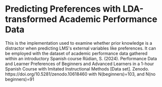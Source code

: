 <h1>Predicting Preferences with LDA-transformed Academic Performance Data</h1>
This is the implementation used to examine whether prior knowledge is a distractor when predicting LMS's external variables like preferences. It can be employed with the dataset of academic performance data gathered within an introductory Spanish course 
Rüdian, S. (2024). Performance Data and Learner Preferences of Beginners and Advanced Learners in a 1-hour Spanish Course with Imitated Instructional Methods [Data set]. Zenodo. https://doi.org/10.5281/zenodo.10618460
with N(beginners)=103, and N(no beginners)=91
